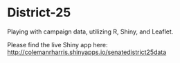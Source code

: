 # District-25
Playing with campaign data, utilizing R, Shiny, and Leaflet.

Please find the live Shiny app here: http://colemanrharris.shinyapps.io/senatedistrict25data
